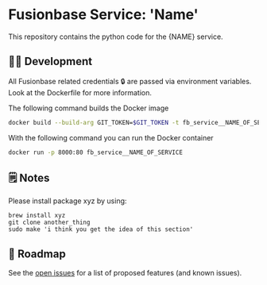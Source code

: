 # Fusionbase Service: 'Name'

This repository contains the python code for the {NAME} service.

## 👨‍💻 Development

All Fusionbase related credentials 🔒 are passed via environment variables.
Look at the Dockerfile for more information.

The following command builds the Docker image

```bash
docker build --build-arg GIT_TOKEN=$GIT_TOKEN -t fb_service__NAME_OF_SERVICE .
```

With the following command you can run the Docker container

```bash
docker run -p 8000:80 fb_service__NAME_OF_SERVICE
```

<!-- optional section start -->

## 🗒 Notes
Please install package xyz by using:
```
brew install xyz
git clone another_thing
sudo make 'i think you get the idea of this section'
```
<!-- optional section end -->

## 🚧 Roadmap 
See the [open issues](https://github.com/FusionbaseHQ/fb_service__NAME_OF_SERVICE/issues) for a list of proposed features (and known issues).


<!-- This section should only be used if you wanna leave important notes such as special prerequisites etc. or relevant information to other engineers otherwise please remove the section from your individual readme  -->
